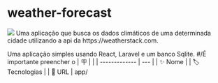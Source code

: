 # weather-forecast
<img src='https://img.shields.io/badge' />
Uma aplicação que busca os dados climáticos de uma determinada
cidade utilizando a api da https://weatherstack.com. 

Uma aplicação simples usando React, Laravel e um banco Sqlite.
#/É importante preencher o 
| :placard:  |     |
| -------------  | --- |
| :sparkles: Nome        | 
| :label: Tecnologias | 
| :rocket: URL         | app/


## 
